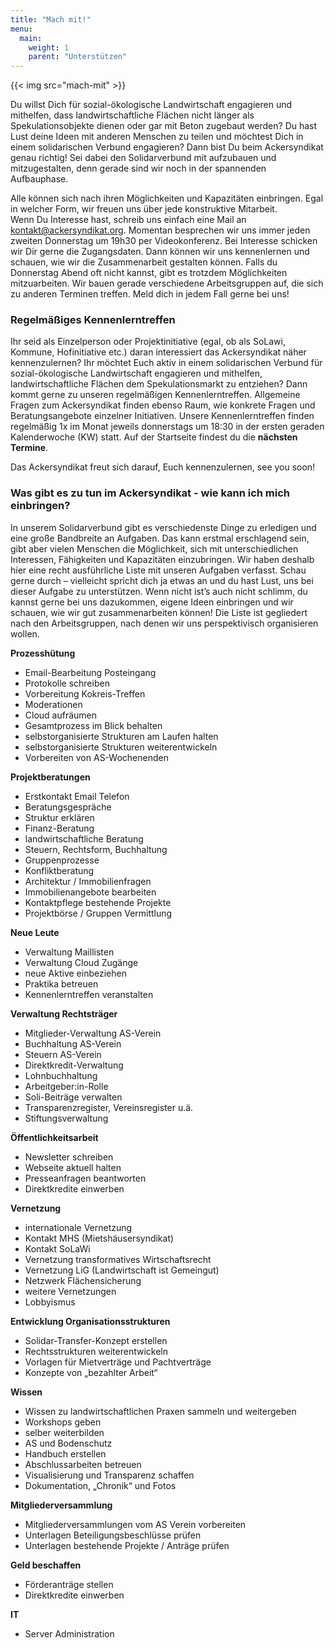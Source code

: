 ```yaml
---
title: "Mach mit!"
menu:
  main:
    weight: 1
    parent: "Unterstützen"
---
```


{{< img src="mach-mit" >}}

Du willst Dich für sozial-ökologische Landwirtschaft engagieren und mithelfen, dass landwirtschaftliche Flächen nicht länger als Spekulationsobjekte dienen oder gar mit Beton zugebaut werden? Du hast Lust deine Ideen mit anderen Menschen zu teilen und möchtest Dich in einem solidarischen Verbund engagieren? Dann bist Du beim Ackersyndikat genau richtig! Sei dabei den Solidarverbund mit aufzubauen und mitzugestalten, denn gerade sind wir noch in der spannenden Aufbauphase.

Alle können sich nach ihren Möglichkeiten und Kapazitäten einbringen. Egal in welcher Form, wir freuen uns über jede konstruktive Mitarbeit.  
Wenn Du Interesse hast, schreib uns einfach eine Mail an kontakt@ackersyndikat.org. Momentan besprechen wir uns immer jeden zweiten Donnerstag um 19h30 per Videokonferenz. Bei Interesse schicken wir Dir gerne die Zugangsdaten. Dann können wir uns kennenlernen und schauen, wie wir die Zusammenarbeit gestalten können. Falls du Donnerstag Abend oft nicht kannst, gibt es trotzdem Möglichkeiten mitzuarbeiten. Wir bauen gerade verschiedene Arbeitsgruppen auf, die sich zu anderen Terminen treffen. Meld dich in jedem Fall gerne bei uns!

### Regelmäßiges Kennenlerntreffen

Ihr seid als Einzelperson oder Projektinitiative (egal, ob als SoLawi, Kommune, Hofinitiative etc.) daran interessiert das Ackersyndikat näher kennenzulernen? Ihr möchtet Euch aktiv in einem solidarischen Verbund für sozial-ökologische Landwirtschaft engagieren und mithelfen, landwirtschaftliche Flächen dem Spekulationsmarkt zu entziehen?
Dann kommt gerne zu unseren regelmäßigen Kennenlerntreffen. Allgemeine Fragen zum Ackersyndikat finden ebenso Raum, wie konkrete Fragen und Beratungsangebote einzelner Initiativen.
Unsere Kennenlerntreffen finden regelmäßig 1x im Monat jeweils donnerstags um 18:30 in der ersten geraden Kalenderwoche (KW) statt. 
Auf der Startseite findest du die **nächsten Termine**.

Das Ackersyndikat freut sich darauf, Euch kennenzulernen, see you soon!

### Was gibt es zu tun im Ackersyndikat - wie kann ich mich einbringen?

In unserem Solidarverbund gibt es verschiedenste Dinge zu erledigen und eine große Bandbreite an Aufgaben. Das kann erstmal erschlagend sein, gibt aber vielen Menschen die Möglichkeit, sich mit unterschiedlichen Interessen, Fähigkeiten und Kapazitäten einzubringen. Wir haben deshalb hier eine recht ausführliche Liste mit unseren Aufgaben verfasst. Schau gerne durch – vielleicht spricht dich ja etwas an und du hast Lust, uns bei dieser Aufgabe zu unterstützen. Wenn nicht ist’s auch nicht schlimm, du kannst gerne bei uns dazukommen, eigene Ideen einbringen und wir schauen, wie wir gut zusammenarbeiten können! Die Liste ist gegliedert nach den Arbeitsgruppen, nach denen wir uns perspektivisch organisieren wollen.

**Prozesshütung**
- Email-Bearbeitung Posteingang
- Protokolle schreiben
- Vorbereitung Kokreis-Treffen
- Moderationen
- Cloud aufräumen
- Gesamtprozess im Blick behalten
- selbstorganisierte Strukturen am Laufen halten
- selbstorganisierte Strukturen weiterentwickeln
- Vorbereiten von AS-Wochenenden

**Projektberatungen**
- Erstkontakt Email Telefon
- Beratungsgespräche
- Struktur erklären
- Finanz-Beratung
- landwirtschaftliche Beratung
- Steuern, Rechtsform, Buchhaltung
- Gruppenprozesse
- Konfliktberatung
- Architektur / Immobilienfragen
- Immobilienangebote bearbeiten
- Kontaktpflege bestehende Projekte
- Projektbörse / Gruppen Vermittlung

**Neue Leute**
- Verwaltung Maillisten
- Verwaltung Cloud Zugänge
- neue Aktive einbeziehen
- Praktika betreuen
- Kennenlerntreffen veranstalten

**Verwaltung Rechtsträger**
- Mitglieder-Verwaltung AS-Verein
- Buchhaltung AS-Verein
- Steuern AS-Verein
- Direktkredit-Verwaltung
- Lohnbuchhaltung
- Arbeitgeber:in-Rolle
- Soli-Beiträge verwalten
- Transparenzregister, Vereinsregister u.ä.
- Stiftungsverwaltung

**Öffentlichkeitsarbeit**
- Newsletter schreiben
- Webseite aktuell halten
- Presseanfragen beantworten
- Direktkredite einwerben

**Vernetzung**
- internationale Vernetzung
- Kontakt MHS (Mietshäusersyndikat)
- Kontakt SoLaWi
- Vernetzung transformatives Wirtschaftsrecht
- Vernetzung LiG (Landwirtschaft ist Gemeingut)
- Netzwerk Flächensicherung
- weitere Vernetzungen
- Lobbyismus

**Entwicklung Organisationsstrukturen**
- Solidar-Transfer-Konzept erstellen
- Rechtsstrukturen weiterentwickeln
- Vorlagen für Mietverträge und Pachtverträge
- Konzepte von „bezahlter Arbeit“

**Wissen**
- Wissen zu landwirtschaftlichen Praxen sammeln und weitergeben
- Workshops geben
- selber weiterbilden
- AS und Bodenschutz
- Handbuch erstellen
- Abschlussarbeiten betreuen
- Visualisierung und Transparenz schaffen
- Dokumentation, „Chronik“ und Fotos

**Mitgliederversammlung**
- Mitgliederversammlungen vom AS Verein vorbereiten
- Unterlagen Beteiligungsbeschlüsse prüfen
- Unterlagen bestehende Projekte / Anträge prüfen

**Geld beschaffen**
- Förderanträge stellen
- Direktkredite einwerben

**IT**
- Server Administration
